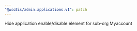 ```yaml
---
"@wso2is/admin.applications.v1": patch
---
```


Hide application enable/disable element for sub-org Myaccount

